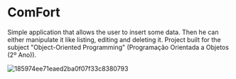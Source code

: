 # ComFort
Simple application that allows the user to insert some data. Then he can either manipulate it like listing, editing and deleting it. Project built for the subject "Object-Oriented Programming" (Programação Orientada a Objetos (2º Ano)).

![185974ee71eaed2ba0f07f33c8380793](https://user-images.githubusercontent.com/84158141/158370330-1250f2ea-c97c-4e93-8a25-6e22552474f5.png)
